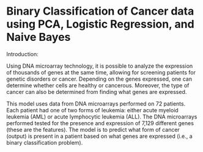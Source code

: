 # Binary Classification of Cancer data using PCA, Logistic Regression, and Naive Bayes

Introduction:

Using DNA microarray technology, it is possible to analyze the expression of thousands of genes at 
the same time, allowing for screening patients for genetic disorders or cancer. Depending on the 
genes expressed, one can determine whether cells are healthy or cancerous. Moreover, the type of 
cancer can also be determined from finding what genes are expressed. 

This model uses data  from  DNA microarrays performed on 72 patients. Each patient had one of two forms of leukemia: either acute 
myeloid  leukemia  (AML)  or  acute  lymphocytic  leukemia  (ALL).  The  DNA  microarrays 
performed tested for the presence and expression of 7,129 different genes (these are the features). 
The model is to predict what form of cancer (output) is present in a patient based on 
what genes are expressed (i.e., a binary classification problem). 

